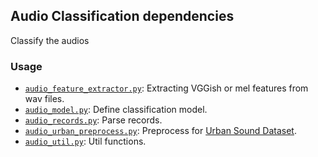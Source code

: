 ## Audio Classification dependencies

Classify the audios

### Usage

- [`audio_feature_extractor.py`][i-fe]: Extracting VGGish or mel features from wav files. 
- [`audio_model.py`][i-mo]: Define classification model.
- [`audio_records.py`][i-rcd]: Parse records.
- [`audio_urban_preprocess.py`][i-prep]: Preprocess for [Urban Sound Dataset][data-urban].
- [`audio_util.py`][i-u]: Util functions.


[i-fe]: ./audio_feature_extractor.py
[i-mo]: ./audio_model.py
[i-rcd]: ./audio_records.py
[i-prep]: ./audio_urban_preprocess.py
[i-u]: ./audio_util.py
[data-urban]: https://serv.cusp.nyu.edu/projects/urbansounddataset/
